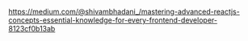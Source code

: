 https://medium.com/@shivambhadani_/mastering-advanced-reactjs-concepts-essential-knowledge-for-every-frontend-developer-8123cf0b13ab
